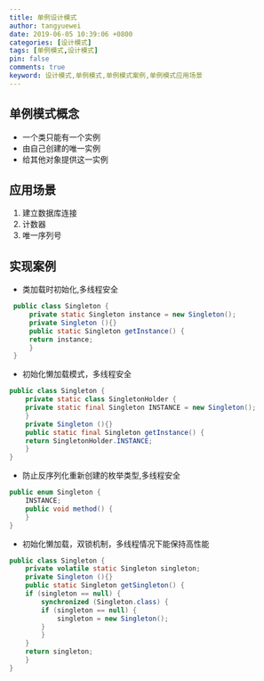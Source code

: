 ```yaml
---
title: 单例设计模式
author: tangyuewei
date: 2019-06-05 10:39:06 +0800
categories: [设计模式]
tags: [单例模式,设计模式]
pin: false
comments: true
keyword: 设计模式,单例模式,单例模式案例,单例模式应用场景
---
```


## 单例模式概念
- 一个类只能有一个实例
- 由自己创建的唯一实例
- 给其他对象提供这一实例
## 应用场景
1. 建立数据库连接
2. 计数器
3. 唯一序列号
## 实现案例
- 类加载时初始化,多线程安全
```java
 public class Singleton {
     private static Singleton instance = new Singleton();
     private Singleton (){}
     public static Singleton getInstance() {
     return instance;
     }
 }
```
- 初始化懒加载模式，多线程安全
```java
public class Singleton {
    private static class SingletonHolder {
    private static final Singleton INSTANCE = new Singleton();
    }
    private Singleton (){}
    public static final Singleton getInstance() {
    return SingletonHolder.INSTANCE;
    }
}
```
- 防止反序列化重新创建的枚举类型,多线程安全
```java
public enum Singleton {
    INSTANCE;
    public void method() {
    }
}
```
- 初始化懒加载，双锁机制，多线程情况下能保持高性能
```java
public class Singleton {
    private volatile static Singleton singleton;
    private Singleton (){}
    public static Singleton getSingleton() {
    if (singleton == null) {
        synchronized (Singleton.class) {
        if (singleton == null) {
            singleton = new Singleton();
        }
        }
    }
    return singleton;
    }
}
```
